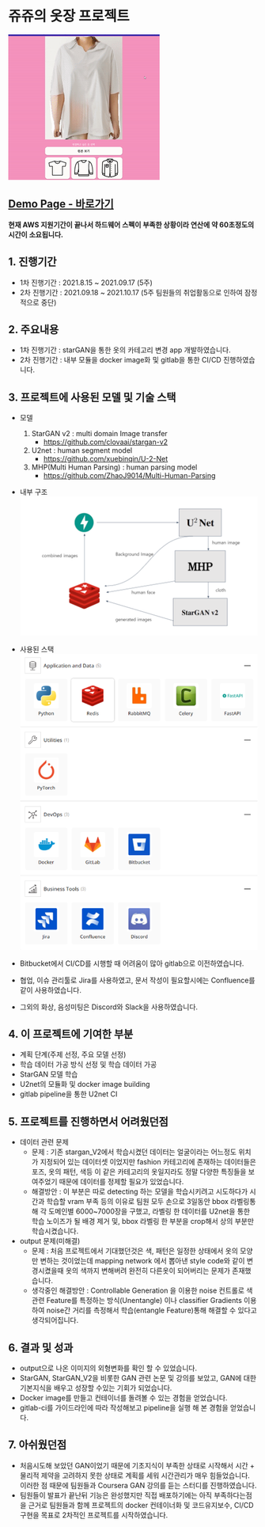 # 쥬쥬의 옷장 프로젝트

![](./image/cut.gif)

## [Demo Page - 바로가기](https://frida.rora.es/)
**현재 AWS 지원기간이 끝나서 하드웨어 스펙이 부족한 상황이라 연산에 약 60초정도의 시간이 소요됩니다.**
## 1. 진행기간
* 1차 진행기간 : 2021.8.15 ~ 2021.09.17 (5주)
* 2차 진행기간 : 2021.09.18 ~ 2021.10.17 (5주 팀원들의 취업활동으로 인하여 잠정적으로 중단)
## 2. 주요내용
* 1차 진행기간 : starGAN을 통한 옷의 카테고리 변경 app 개발하였습니다.
* 2차 진행기간 : 내부 모듈을 docker image화 및 gitlab을 통한 CI/CD 진행하였습니다.
## 3. 프로젝트에 사용된 모델 및 기술 스택 
* 모델
  1. StarGAN v2 : multi domain Image transfer
     * https://github.com/clovaai/stargan-v2
  2. U2net : human segment model
     * https://github.com/xuebinqin/U-2-Net
  3. MHP(Multi Human Parsing) : human parsing model
     * https://github.com/ZhaoJ9014/Multi-Human-Parsing  
* 내부 구조
![](./image/models.PNG)

* 사용된 스택  
![](./image/stack.PNG)
* Bitbucket에서 CI/CD를 시행할 때 어려움이 많아 gitlab으로 이전하였습니다.
* 협업, 이슈 관리툴로 Jira를 사용하였고, 문서 작성이 필요할시에는 Confluence를 같이 사용하였습니다.
* 그외의 화상, 음성미팅은 Discord와 Slack을 사용하였습니다.
## 4. 이 프로젝트에 기여한 부분
* 계획 단계(주제 선정, 주요 모델 선정)
* 학습 데이터 가공 방식 선정 및 학습 데이터 가공 
* StarGAN 모델 학습
* U2net의 모듈화 및 docker image building
* gitlab pipeline을 통한 U2net CI
## 5. 프로젝트를 진행하면서 어려웠던점
* 데이터 관련 문제
  * 문제 : 기존 stargan_V2에서 학습시켰던 데이터는 얼굴이라는 어느정도 위치가 지정되어 있는 데이터셋 이었지만 fashion 카테고리에 존재하는 데이터들은 포즈, 옷의 패턴, 색등 이 같은 카테고리의 옷일지라도 정말 다양한 특징들을 보여주었기 때문에 데이터를 정제할 필요가 있었습니다.
  * 해결방안 : 이 부분은 따로 detecting 하는 모델을 학습시키려고 시도하다가 시간과 학습할 vram 부족 등의 이유로 팀원 모두 손으로 3일동안 bbox 라벨링통해 각 도메인별 6000~7000장을 구했고, 라벨링 한 데이터를 U2net을 통한 학습 노이즈가 될 배경 제거 및, bbox 라벨링 한 부분을 crop해서 상의 부분만 학습시켰습니다.
* output 문제(미해결)
  * 문제 : 처음 프로젝트에서 기대했던것은 색, 패턴은 일정한 상태에서 옷의 모양만 변하는 것이었는데 mapping network 에서 뽑아낸 style code와 같이 변경시켰을때 옷의 색까지 변해버려 완전히 다른옷이 되어버리는 문제가 존재했습니다.
  * 생각중인 해결방안 : Controllable Generation 을 이용한 noise 컨트롤로 색관련 Feature를 특정하는 방식(Unentangle) 이나 classifier Gradients 이용하여 noise간 거리를 측정해서 학습(entangle Feature)통해 해결할 수 있다고 생각되어집니다.
## 6. 결과 및 성과
* output으로 나온 이미지의 외형변화를 확인 할 수 있었습니다.
* StarGAN, StarGAN_V2을 비롯한 GAN 관련 논문 및 강의를 보았고, GAN에 대한 기본지식을 배우고 성장할 수있는 기회가 되었습니다.
* Docker image를 만들고 컨테이너를 돌려볼 수 있는 경험을 얻었습니다.
* gitlab-ci를 가이드라인에 따라 작성해보고 pipeline을 실행 해 본 경험을 얻었습니다.
## 7. 아쉬웠던점
* 처음시도해 보았던 GAN이었기 때문에 기초지식이 부족한 상태로 시작해서 시간 + 물리적 제약을 고려하지 못한 상태로 계획를 세워 시간관리가 매우 힘들었습니다. 이러한 점 때문에 팀원들과 Coursera GAN 강의를 듣는 스터디를 진행하였습니다. 
* 팀원들이 발표가 끝난뒤 기능은 완성했지만 직접 배포하기에는 아직 부족하다는점을 근거로 팀원들과 함께 프로젝트의 docker 컨테이너화 및 코드유지보수, CI/CD구현을 목표로 2차적인 프로젝트를 시작하였습니다.